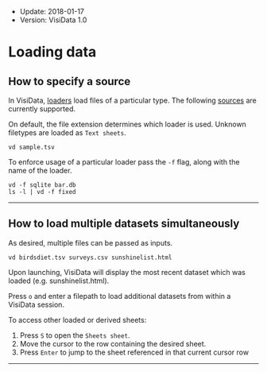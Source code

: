 - Update: 2018-01-17
- Version: VisiData 1.0

# Loading data

## How to specify a source

In VisiData, [loaders](/howto/loaders) load files of a particular type. The following [sources](/man#loaders) are currently supported.

On default, the file extension determines which loader is used. Unknown filetypes are loaded as `Text sheets`.

~~~
vd sample.tsv
~~~

To enforce usage of a particular loader pass the `-f` flag, along with the name of the loader.

~~~
vd -f sqlite bar.db
ls -l | vd -f fixed
~~~

---

## How to load multiple datasets simultaneously

As desired, multiple files can be passed as inputs.

~~~
vd birdsdiet.tsv surveys.csv sunshinelist.html
~~~

Upon launching, VisiData will display the most recent dataset which was loaded (e.g. sunshinelist.html).

Press `o` and enter a filepath to load additional datasets from within a VisiData session.

To access other loaded or derived sheets:

1. Press `S` to open the `Sheets sheet`.
2. Move the cursor to the row containing the desired sheet.
3. Press `Enter` to jump to the sheet referenced in that current cursor row

---
